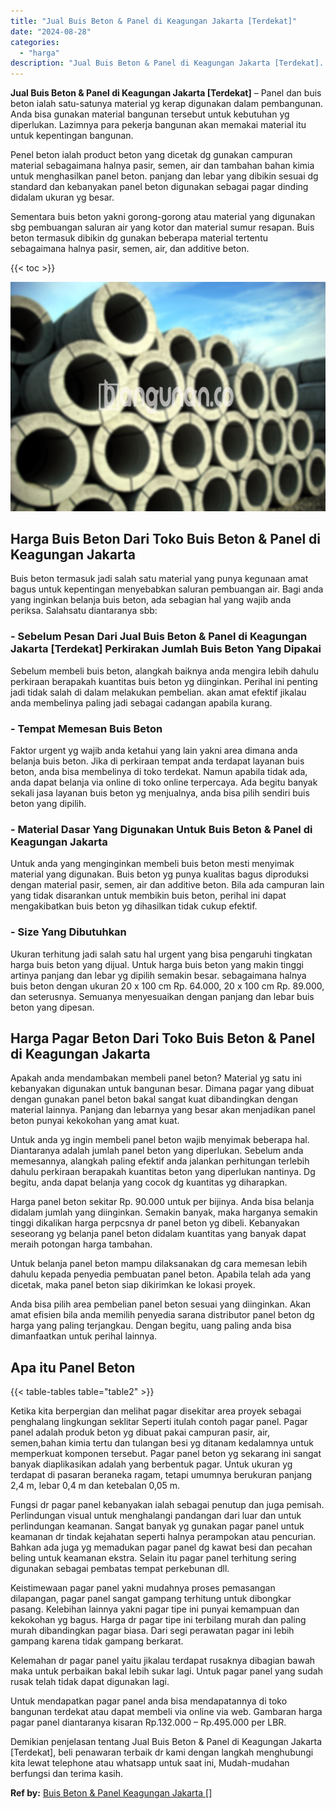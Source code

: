 ```yaml
---
title: "Jual Buis Beton & Panel di Keagungan Jakarta [Terdekat]"
date: "2024-08-28"
categories: 
  - "harga"
description: "Jual Buis Beton & Panel di Keagungan Jakarta [Terdekat]. Demikian penjelasan tentang Jual Buis Beton & Panel di Keagungan Jakarta [Terdekat], beli penawara..."
---
```


**Jual Buis Beton & Panel di Keagungan Jakarta \[Terdekat\]** – Panel dan buis beton ialah satu-satunya material yg kerap digunakan dalam pembangunan. Anda bisa gunakan material bangunan tersebut untuk kebutuhan yg diperlukan. Lazimnya para pekerja bangunan akan memakai material itu untuk kepentingan bangunan.

Penel beton ialah product beton yang dicetak dg gunakan campuran material sebagaimana halnya pasir, semen, air dan tambahan bahan kimia untuk menghasilkan panel beton. panjang dan lebar yang dibikin sesuai dg standard dan kebanyakan panel beton digunakan sebagai pagar dinding didalam ukuran yg besar.

Sementara buis beton yakni gorong-gorong atau material yang digunakan sbg pembuangan saluran air yang kotor dan material sumur resapan. Buis beton termasuk dibikin dg gunakan beberapa material tertentu sebagaimana halnya pasir, semen, air, dan additive beton.

{{< toc >}}

![Jual Buis Beton & Panel di Keagungan Jakarta [Terdekat]](/images/jual-panel-buis-beton-murah-61.png)

## Harga Buis Beton Dari Toko Buis Beton & Panel di Keagungan Jakarta

Buis beton termasuk jadi salah satu material yang punya kegunaan amat bagus untuk kepentingan menyebabkan saluran pembuangan air. Bagi anda yang inginkan belanja buis beton, ada sebagian hal yang wajib anda periksa. Salahsatu diantaranya sbb:

### \- Sebelum Pesan Dari Jual Buis Beton & Panel di Keagungan Jakarta \[Terdekat\] Perkirakan Jumlah Buis Beton Yang Dipakai

Sebelum membeli buis beton, alangkah baiknya anda mengira lebih dahulu perkiraan berapakah kuantitas buis beton yg diinginkan. Perihal ini penting jadi tidak salah di dalam melakukan pembelian. akan amat efektif jikalau anda membelinya paling jadi sebagai cadangan apabila kurang.

### \- Tempat Memesan Buis Beton

Faktor urgent yg wajib anda ketahui yang lain yakni area dimana anda belanja buis beton. Jika di perkiraan tempat anda terdapat layanan buis beton, anda bisa membelinya di toko terdekat. Namun apabila tidak ada, anda dapat belanja via online di toko online terpercaya. Ada begitu banyak sekali jasa layanan buis beton yg menjualnya, anda bisa pilih sendiri buis beton yang dipilih.

### \- Material Dasar Yang Digunakan Untuk Buis Beton & Panel di Keagungan Jakarta

Untuk anda yang menginginkan membeli buis beton mesti menyimak material yang digunakan. Buis beton yg punya kualitas bagus diproduksi dengan material pasir, semen, air dan additive beton. Bila ada campuran lain yang tidak disarankan untuk membikin buis beton, perihal ini dapat mengakibatkan buis beton yg dihasilkan tidak cukup efektif.

### \- Size Yang Dibutuhkan

Ukuran terhitung jadi salah satu hal urgent yang bisa pengaruhi tingkatan harga buis beton yang dijual. Untuk harga buis beton yang makin tinggi artinya panjang dan lebar yg dipilih semakin besar. sebagaimana halnya buis beton dengan ukuran 20 x 100 cm Rp. 64.000, 20 x 100 cm Rp. 89.000, dan seterusnya. Semuanya menyesuaikan dengan panjang dan lebar buis beton yang dipesan.

## Harga Pagar Beton Dari Toko Buis Beton & Panel di Keagungan Jakarta

Apakah anda mendambakan membeli panel beton? Material yg satu ini kebanyakan digunakan untuk bangunan besar. Dimana pagar yang dibuat dengan gunakan panel beton bakal sangat kuat dibandingkan dengan material lainnya. Panjang dan lebarnya yang besar akan menjadikan panel beton punyai kekokohan yang amat kuat.

Untuk anda yg ingin membeli panel beton wajib menyimak beberapa hal. Diantaranya adalah jumlah panel beton yang diperlukan. Sebelum anda memesannya, alangkah paling efektif anda jalankan perhitungan terlebih dahulu perkiraan berapakah kuantitas beton yang diperlukan nantinya. Dg begitu, anda dapat belanja yang cocok dg kuantitas yg diharapkan.

Harga panel beton sekitar Rp. 90.000 untuk per bijinya. Anda bisa belanja didalam jumlah yang diinginkan. Semakin banyak, maka harganya semakin tinggi dikalikan harga perpcsnya dr panel beton yg dibeli. Kebanyakan seseorang yg belanja panel beton didalam kuantitas yang banyak dapat meraih potongan harga tambahan.

Untuk belanja panel beton mampu dilaksanakan dg cara memesan lebih dahulu kepada penyedia pembuatan panel beton. Apabila telah ada yang dicetak, maka panel beton siap dikirimkan ke lokasi proyek.

Anda bisa pilih area pembelian panel beton sesuai yang diinginkan. Akan amat efisien bila anda memilih penyedia sarana distributor panel beton dg harga yang paling terjangkau. Dengan begitu, uang paling anda bisa dimanfaatkan untuk perihal lainnya.

## Apa itu Panel Beton

{{< table-tables table="table2" >}}

Ketika kita berpergian dan melihat pagar disekitar area proyek sebagai penghalang lingkungan seklitar Seperti itulah contoh pagar panel. Pagar panel adalah produk beton yg dibuat pakai campuran pasir, air, semen,bahan kimia tertu dan tulangan besi yg ditanam kedalamnya untuk memperkuat komponen tersebut. Pagar panel beton yg sekarang ini sangat banyak diaplikasikan adalah yang berbentuk pagar. Untuk ukuran yg terdapat di pasaran beraneka ragam, tetapi umumnya berukuran panjang 2,4 m, lebar 0,4 m dan ketebalan 0,05 m.

Fungsi dr pagar panel kebanyakan ialah sebagai penutup dan juga pemisah. Perlindungan visual untuk menghalangi pandangan dari luar dan untuk perlindungan keamanan. Sangat banyak yg gunakan pagar panel untuk keamanan dr tindak kejahatan seperti halnya perampokan atau pencurian. Bahkan ada juga yg memadukan pagar panel dg kawat besi dan pecahan beling untuk keamanan ekstra. Selain itu pagar panel terhitung sering digunakan sebagai pembatas tempat perkebunan dll.

Keistimewaan pagar panel yakni mudahnya proses pemasangan dilapangan, pagar panel sangat gampang terhitung untuk dibongkar pasang. Kelebihan lainnya yakni pagar tipe ini punyai kemampuan dan kekokohan yg bagus. Harga dr pagar tipe ini terbilang murah dan paling murah dibandingkan pagar biasa. Dari segi perawatan pagar ini lebih gampang karena tidak gampang berkarat.

Kelemahan dr pagar panel yaitu jikalau terdapat rusaknya dibagian bawah maka untuk perbaikan bakal lebih sukar lagi. Untuk pagar panel yang sudah rusak telah tidak dapat digunakan lagi.

Untuk mendapatkan pagar panel anda bisa mendapatannya di toko bangunan terdekat atau dapat membeli via online via web. Gambaran harga pagar panel diantaranya kisaran Rp.132.000 – Rp.495.000 per LBR.

Demikian penjelasan tentang Jual Buis Beton & Panel di Keagungan Jakarta \[Terdekat\], beli penawaran terbaik dr kami dengan langkah menghubungi kita lewat telephone atau whatsapp untuk saat ini, Mudah-mudahan berfungsi dan terima kasih.

**Ref by:** [Buis Beton & Panel Keagungan Jakarta []](https://id.wikipedia.org/wiki/Buis)
